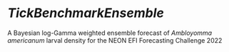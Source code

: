 
<!-- README.md is generated from README.Rmd. Please edit that file -->
# *TickBenchmarkEnsemble*

A Bayesian log-Gamma weighted ensemble forecast of *Ambloyomma americanum* larval density for the NEON EFI Forecasting Challenge 2022
